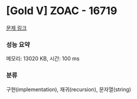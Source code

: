 # [Gold V] ZOAC - 16719 

[문제 링크](https://www.acmicpc.net/problem/16719) 

### 성능 요약

메모리: 13020 KB, 시간: 100 ms

### 분류

구현(implementation), 재귀(recursion), 문자열(string)

